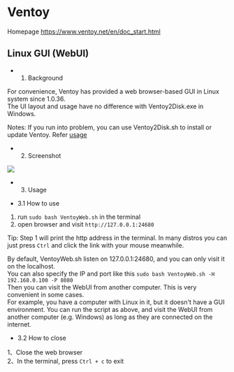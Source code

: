 Ventoy
=====

Homepage https://www.ventoy.net/en/doc_start.html

## Linux GUI (WebUI)

-  1. Background

For convenience, Ventoy has provided a web browser-based GUI in Linux system since 1.0.36.  
The UI layout and usage have no difference with Ventoy2Disk.exe in Windows.  

Notes: If you run into problem, you can use Ventoy2Disk.sh to install or update Ventoy. Refer [usage](https://www.ventoy.net/en/doc_start.html#doc_linux_cli)

-  2. Screenshot

![](https://www.ventoy.net/static/img/webui_en.png)

-  3. Usage

- 3.1 How to use
1. run `sudo bash VentoyWeb.sh` in the terminal  
2. open browser and visit `http://127.0.0.1:24680`

Tip: Step 1 will print the http address in the terminal. In many distros you can just press `Ctrl` and click the link with your mouse meanwhile.  

By default, VentoyWeb.sh listen on 127.0.0.1:24680, and you can only visit it on the localhost.  
You can also specify the IP and port like this `sudo bash VentoyWeb.sh -H 192.168.0.100 -P 8080`  
Then you can visit the WebUI from another computer. This is very convenient in some cases.  
For example, you have a computer with Linux in it, but it doesn't have a GUI environment. You can run the script as above, and visit the WebUI from another computer (e.g. Windows) as long as they are connected on the internet.

- 3.2 How to close

1、Close the web browser  
2、In the terminal, press `Ctrl + c` to exit
